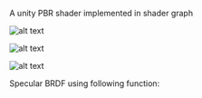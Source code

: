 A unity PBR shader implemented in shader graph

![alt text](https://github.com/xinsongcui/PBR-/blob/master/images_folder/img1.png)

![alt text](https://github.com/xinsongcui/PBR-/blob/master/images_folder/img2.png)

![alt text](https://github.com/xinsongcui/PBR-/blob/master/images_folder/img3.png)

Specular BRDF using following function:






